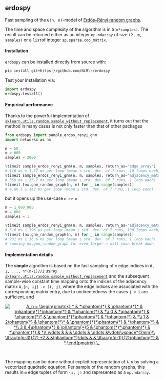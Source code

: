 ## erdospy

Fast sampling of the `G(n, m)`-model of [Erdős–Rényi random graphs](https://en.wikipedia.org/wiki/Erd%C5%91s%E2%80%93R%C3%A9nyi_model).

The time and space complexity of the algorithm is in `O(m*samples)`. The result can be returned either as an integer `np.ndarray` of size `(2, m, samples)` or a `list`of integer `sp.sparse.coo_matrix`.


#### Installation

`erdospy` can be installed directly from source with:
```sh
pip install git+https://github.com/NiMlr/erdospy
```

Test your installation via:
```python
import erdospy
erdospy.testall()
```


#### Empirical performance

Thanks to the powerful implementation of [`sklearn.utils.random.sample_without_replacement`](https://github.com/scikit-learn/scikit-learn/blob/main/sklearn/utils/_random.pyx#L223),
it turns out that the method in many cases is not only faster than that of other packages
```python
from erdospy import sample_erdos_renyi_gnm
import networkx as nx

n = 50
m = 600
samples = 2000

%timeit sample_erdos_renyi_gnm(n, m, samples, return_as="edge_array")
# 116 ms ± 1.37 ms per loop (mean ± std. dev. of 7 runs, 10 loops each)
%timeit sample_erdos_renyi_gnm(n, m, samples, return_as="adjacency_matrix")
# 359 ms ± 15.2 ms per loop (mean ± std. dev. of 7 runs, 1 loop each)
%timeit [nx.gnm_random_graph(n, m) for _ in range(samples)]
# 4.66 s ± 142 ms per loop (mean ± std. dev. of 7 runs, 1 loop each)
```
but it opens up the use-case `n >> m`

```python
n = 1_000_000
m = 600
samples = 1

%timeit sample_erdos_renyi_gnm(n, m, samples, return_as="adjacency_matrix")
# 3.6 ms ± 196 µs per loop (mean ± std. dev. of 7 runs, 100 loops each)
%timeit [nx.gnm_random_graph(n, m) for _ in range(samples)]
# 931 ms ± 16.6 ms per loop (mean ± std. dev. of 7 runs, 1 loop each)
# running nx.gnm_random_graph for even larger n will soon break down
```


#### Implementation details

The **simple** algorithm is based on the fast sampling of `m` edge indices in `0, 1, ..., n*(n-1)//2` using [`sklearn.utils.random.sample_without_replacement`](https://github.com/scikit-learn/scikit-learn/blob/main/sklearn/utils/_random.pyx#L223) and the subsequent sample-wise constant time mapping onto the indices of the adjacency matrix `A_{n, ij} -> (i, j)`, where the edge indices are associated with the corresponding matrix entry, due to undirectedness the cases `j < i` are sufficient, and
<br>
<p align="center">
<a href="https://www.codecogs.com/eqnedit.php?latex=A_n&space;=&space;\begin{pmatrix}&space;*&space;&&space;*\phantom{*}&space;&&space;\phantom{*}*&space;&&space;\phantom{*}*\phantom{*}&space;&&space;*\phantom{*}&space;&&space;*\\&space;0&space;&&space;*\phantom{*}&space;&&space;\phantom{*}*&space;&&space;\phantom{*}*\phantom{*}&space;&&space;*\phantom{*}&space;&&space;*\\&space;1&space;&&space;2\phantom{*}&space;&&space;\phantom{*}*&space;&&space;\phantom{*}*\phantom{*}&space;&&space;*\phantom{*}&space;&&space;*\\&space;3&space;&&space;4\phantom{*}&space;&&space;\phantom{*}5&space;&&space;\phantom{*}*\phantom{*}&space;&&space;*\phantom{*}&space;&&space;*\\&space;\vdots&space;&&space;&&space;&&space;\ddots&space;&&space;\ddots&space;&\vdots\vspace*{2mm}\\&space;\tfrac{n(n-3)}{2}&space;&plus;2&space;&&space;&\phantom{*}\dots&space;&&space;&&space;\tfrac{n(n-1)}{2}\phantom{*}&space;&&space;*&space;\end{pmatrix}&space;\,." target="_blank"><img src="https://latex.codecogs.com/gif.latex?A_n&space;=&space;\begin{pmatrix}&space;*&space;&&space;*\phantom{*}&space;&&space;\phantom{*}*&space;&&space;\phantom{*}*\phantom{*}&space;&&space;*\phantom{*}&space;&&space;*\\&space;0&space;&&space;*\phantom{*}&space;&&space;\phantom{*}*&space;&&space;\phantom{*}*\phantom{*}&space;&&space;*\phantom{*}&space;&&space;*\\&space;1&space;&&space;2\phantom{*}&space;&&space;\phantom{*}*&space;&&space;\phantom{*}*\phantom{*}&space;&&space;*\phantom{*}&space;&&space;*\\&space;3&space;&&space;4\phantom{*}&space;&&space;\phantom{*}5&space;&&space;\phantom{*}*\phantom{*}&space;&&space;*\phantom{*}&space;&&space;*\\&space;\vdots&space;&&space;&&space;&&space;\ddots&space;&&space;\ddots&space;&\vdots\vspace*{2mm}\\&space;\tfrac{n(n-3)}{2}&space;&plus;2&space;&&space;&\phantom{*}\dots&space;&&space;&&space;\tfrac{n(n-1)}{2}\phantom{*}&space;&&space;*&space;\end{pmatrix}&space;\,." title="A_n = \begin{pmatrix} * & *\phantom{*} & \phantom{*}* & \phantom{*}*\phantom{*} & *\phantom{*} & *\\ 0 & *\phantom{*} & \phantom{*}* & \phantom{*}*\phantom{*} & *\phantom{*} & *\\ 1 & 2\phantom{*} & \phantom{*}* & \phantom{*}*\phantom{*} & *\phantom{*} & *\\ 3 & 4\phantom{*} & \phantom{*}5 & \phantom{*}*\phantom{*} & *\phantom{*} & *\\ \vdots & & & \ddots & \ddots &\vdots\vspace*{2mm}\\ \tfrac{n(n-3)}{2} +2 & &\phantom{*}\dots & & \tfrac{n(n-1)}{2}\phantom{*} & * \end{pmatrix} \,." /></a>
</p>
<br>

The mapping can be done without explicit representation of `A_n` by solving a vectorized quadratic equation. Per sample of the random graphs, this results in `m` edge tuples of form `(i, j)` and represented as a `np.ndarray`.